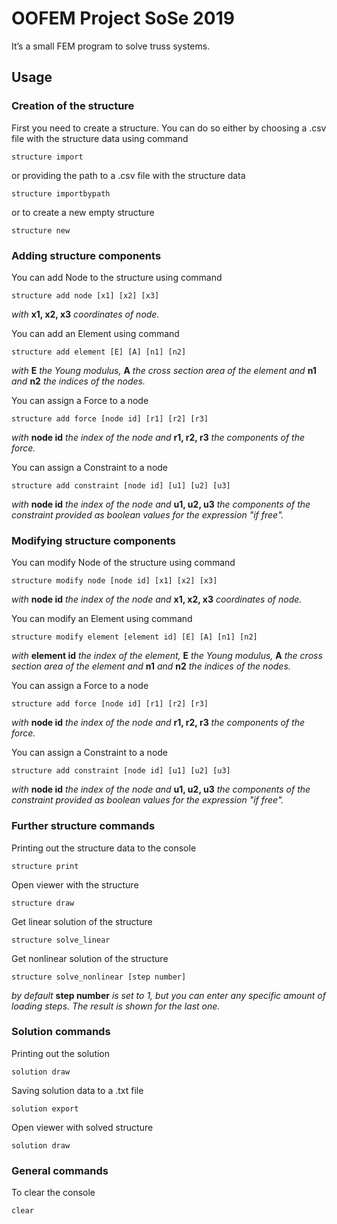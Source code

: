 # OOFEM Project SoSe 2019
It’s a small FEM program to solve truss systems.

## Usage
### Creation of the structure
First you need to create a structure.
You can do so either by choosing a .csv file with the structure data using command
```
structure import
```

or providing the path to a .csv file with the structure data
```
structure importbypath
```

or to create a new empty structure
```
structure new
```

### Adding structure components
You can add Node to the structure using command
```
structure add node [x1] [x2] [x3]
```
*with* **x1, x2, x3** *coordinates of node.*

You can add an Element using command
```
structure add element [E] [A] [n1] [n2]
```
*with* **E** *the Young modulus,* **A** *the cross section area of the element and* **n1** *and* **n2** *the indices of the nodes.*

You can assign a Force to a node
```
structure add force [node id] [r1] [r2] [r3]
```
*with* **node id** *the index of the node and* **r1, r2, r3** *the components of the force.*

You can assign a Constraint to a node
```
structure add constraint [node id] [u1] [u2] [u3]
```
*with* **node id** *the index of the node and* **u1, u2, u3** *the components of the constraint provided as boolean values for the expression "if free".*

### Modifying structure components
You can modify Node of the structure using command
```
structure modify node [node id] [x1] [x2] [x3]
```
*with* **node id** *the index of the node and* **x1, x2, x3** *coordinates of node.*

You can modify an Element using command
```
structure modify element [element id] [E] [A] [n1] [n2]
```
*with* **element id** *the index of the element,* **E** *the Young modulus,* **A** *the cross section area of the element and* **n1** *and* **n2** *the indices of the nodes.*

You can assign a Force to a node
```
structure add force [node id] [r1] [r2] [r3]
```
*with* **node id** *the index of the node and* **r1, r2, r3** *the components of the force.*

You can assign a Constraint to a node
```
structure add constraint [node id] [u1] [u2] [u3]
```
*with* **node id** *the index of the node and* **u1, u2, u3** *the components of the constraint provided as boolean values for the expression "if free".*

### Further structure commands
Printing out the structure data to the console
```
structure print
```

Open viewer with the structure
```
structure draw
```

Get linear solution of the structure
```
structure solve_linear
```

Get nonlinear solution of the structure
```
structure solve_nonlinear [step number]
```
*by default* **step number** *is set to 1, but you can enter any specific amount of loading steps. The result is shown for the last one.*

### Solution commands
Printing out the solution
```
solution draw
```

Saving solution data to a .txt file
```
solution export
```

Open viewer with solved structure
```
solution draw
```

### General commands
To clear the console
```
clear
```
